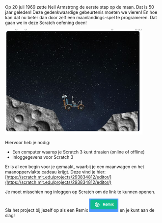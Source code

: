 Op 20 juli 1969 zette Neil Armstrong de eerste stap op de maan. Dat is 50 jaar geleden! Deze gedenkwaardige gebeurtenis moeten we vieren! En hoe kan dat nu beter dan door zelf een maanlandings-spel te programeren. Dat gaan we in deze Scratch oefening doen!

![](../assets/spel_screenshot.png)

Hiervoor heb je nodig:

* Een computer waarop je Scratch 3 kunt draaien (online of offline)
* Inloggegevens voor Scratch 3

Er is al een begin voor je gemaakt, waarbij je een maanwagen en het maanoppervlakte cadeau krijgt. Deze vind je hier:
[https://scratch.mit.edu/projects/293834812/editor/](https://scratch.mit.edu/projects/293834812/editor/)

Je moet misschien nog inloggen op Scratch om de link te kunnen openen.

Sla het project bij jezelf op als een Remix ![](../assets/remix_knop.png) en je kunt aan de slag!